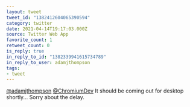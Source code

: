 ```yaml
---
layout: tweet
tweet_id: "1382412604065390594"
category: twitter
date: 2021-04-14T19:17:03.000Z
source: Twitter Web App
favorite_count: 1
retweet_count: 0
is_reply: true
in_reply_to_id: "1382339941615734789"
in_reply_to_user: adamjthompson
tags:
- tweet
---
```


[@adamjthompson](https://twitter.com/@adamjthompson) [@ChromiumDev](https://twitter.com/@ChromiumDev) It should be coming out for desktop shortly... Sorry about the delay.
